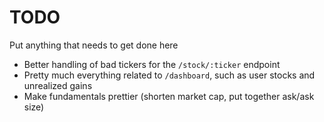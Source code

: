 # TODO

Put anything that needs to get done here

- Better handling of bad tickers for the `/stock/:ticker` endpoint
- Pretty much everything related to `/dashboard`, such as user stocks and unrealized gains
- Make fundamentals prettier (shorten market cap, put together ask/ask size)